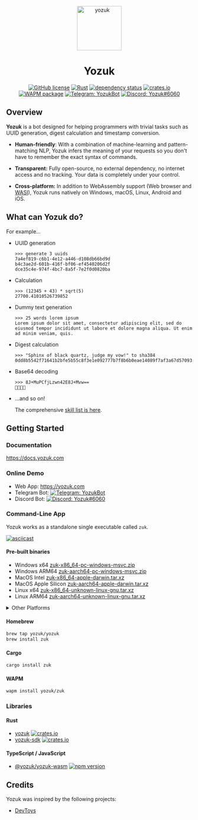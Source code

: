<div align="center">
<img alt="yozuk" src="https://github.com/yozuk/yozuk/blob/main/images/yozuk.png?raw=true" width="120" />

# Yozuk

[![GitHub license](https://img.shields.io/github/license/yozuk/yozuk.svg)](https://github.com/yozuk/yozuk/blob/main/LICENSE)
[![Rust](https://github.com/yozuk/yozuk/actions/workflows/rust.yml/badge.svg)](https://github.com/yozuk/yozuk/actions/workflows/rust.yml)
[![dependency status](https://deps.rs/repo/github/yozuk/yozuk/status.svg)](https://deps.rs/repo/github/yozuk/yozuk)
[![crates.io](https://img.shields.io/crates/v/yozuk.svg)](https://crates.io/crates/yozuk)
[![WAPM package](https://wapm.io/package/yozuk/zuk/badge.svg?style=flat)](https://wapm.io/package/yozuk/zuk)
[![Telegram: YozukBot](https://img.shields.io/badge/Telegram-@YozukBot-blue?logo=telegram)](https://t.me/YozukBot)
[![Discord: Yozuk#6060](https://img.shields.io/badge/Bot-Yozuk%236060-white?color=5865F2&logo=discord&logoColor=white)](https://discord.com/api/oauth2/authorize?client_id=989503720473636914&permissions=100352&scope=bot)
</div>

## Overview

**Yozuk** is a bot designed for helping programmers with trivial tasks such as UUID generation, digest calculation and timestamp conversion.

- **Human-friendly**: With a combination of machine-learning and pattern-matching NLP, Yozuk infers the meaning of your requests so you don't have to remember the exact syntax of commands.

- **Transparent:** Fully open-source, no external dependency, no internet access and no tracking. Your data is completely under your control.

- **Cross-platform:** In addition to WebAssembly support (Web browser and [WASI](https://wasi.dev/)), Yozuk runs natively on Windows, macOS, Linux, Android and iOS.

## What can Yozuk do?

For example...

- UUID generation

  ```
  >>> generate 3 uuids
  7a4ef819-c6b1-4e12-a446-d108db66bd9d
  b4c3ae2d-601b-416f-bf06-ef4540206d2f
  dce35c4e-974f-4bc7-8a5f-7e2f0d0820ba
  ```

- Calculation

  ```
  >>> (12345 + 43) * sqrt(5)
  27700.41010526739852
  ```

- Dummy text generation

  ```
  >>> 25 words lorem ipsum
  Lorem ipsum dolor sit amet, consectetur adipiscing elit, sed do eiusmod tempor incididunt ut labore et dolore magna aliqua. Ut enim ad minim veniam, quis.
  ```

- Digest calculation

  ```
  >>> "Sphinx of black quartz, judge my vow!" to sha384
  0dd8b5542f71641b2bfe5b55c8f3e1e092777b7f8b6b0eae14089f7af3a67d57093a7c19c21d003c11e8cceae6b9e29e
  ```

- Base64 decoding

  ```
  >>> 8J+MuPCfjLzwn42E8J+Mvw==
  🌸🌼🍄🌿
  ```

- ...and so on!

  The comprehensive [skill list is here](https://docs.yozuk.com/docs/skills/).

## Getting Started

### Documentation

https://docs.yozuk.com

### Online Demo

 - Web App: https://yozuk.com
 - Telegram Bot: [![Telegram: YozukBot](https://img.shields.io/badge/Telegram-@YozukBot-blue?logo=telegram)](https://t.me/YozukBot)
 - Discord Bot: [![Discord: Yozuk#6060](https://img.shields.io/badge/Bot-Yozuk%236060-white?color=5865F2&logo=discord&logoColor=white)](https://discord.com/api/oauth2/authorize?client_id=989503720473636914&permissions=100352&scope=bot)

### Command-Line App

Yozuk works as a standalone single executable called `zuk`.

[![asciicast](https://asciinema.org/a/510703.svg)](https://asciinema.org/a/510703)

#### Pre-built binaries

- Windows x64 [zuk-x86_64-pc-windows-msvc.zip](https://github.com/yozuk/yozuk/releases/latest/download/zuk-x86_64-pc-windows-msvc.zip)
- Windows ARM64 [zuk-aarch64-pc-windows-msvc.zip](https://github.com/yozuk/yozuk/releases/latest/download/zuk-aarch64-pc-windows-msvc.zip)
- MacOS Intel [zuk-x86_64-apple-darwin.tar.xz](https://github.com/yozuk/yozuk/releases/latest/download/zuk-x86_64-apple-darwin.tar.xz)
- MacOS Apple Silicon [zuk-aarch64-apple-darwin.tar.xz](https://github.com/yozuk/yozuk/releases/latest/download/zuk-aarch64-apple-darwin.tar.xz)
- Linux x64 [zuk-x86_64-unknown-linux-gnu.tar.xz](https://github.com/yozuk/yozuk/releases/latest/download/zuk-x86_64-unknown-linux-gnu.tar.xz)
- Linux ARM64 [zuk-aarch64-unknown-linux-gnu.tar.xz](https://github.com/yozuk/yozuk/releases/latest/download/zuk-aarch64-unknown-linux-gnu.tar.xz)

<details>
  <summary>Other Platforms</summary>

- Linux ARMv7 [zuk-armv7-unknown-linux-gnueabihf.tar.xz](https://github.com/yozuk/yozuk/releases/latest/download/zuk-armv7-unknown-linux-gnueabihf.tar.xz)
- Linux ARM64 Android (Termux) [zuk-aarch64-linux-android.tar.xz](https://github.com/yozuk/yozuk/releases/latest/download/zuk-aarch64-linux-android.tar.xz)

</details>

#### Homebrew

```bash
brew tap yozuk/yozuk
brew install zuk
```

#### Cargo

```bash
cargo install zuk
```

#### WAPM

```bash
wapm install yozuk/zuk
```

### Libraries

#### Rust

- [yozuk](https://crates.io/crates/yozuk) [![crates.io](https://img.shields.io/crates/v/yozuk.svg)](https://crates.io/crates/yozuk)
- [yozuk-sdk](https://crates.io/crates/yozuk-sdk) [![crates.io](https://img.shields.io/crates/v/yozuk-sdk.svg)](https://crates.io/crates/yozuk-sdk)

#### TypeScript / JavaScript

- [@yozuk/yozuk-wasm](https://www.npmjs.com/package/@yozuk/yozuk-wasm) [![npm version](https://badge.fury.io/js/@yozuk%2Fyozuk-wasm.svg)](https://badge.fury.io/js/@yozuk%2Fyozuk-wasm)

## Credits

Yozuk was inspired by the following projects:

- [DevToys](https://github.com/veler/DevToys)

